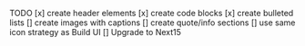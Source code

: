 TODO
[x] create header elements
[x] create code blocks
[x] create bulleted lists
[] create images with captions
[] create quote/info sections
[] use same icon strategy as Build UI
[] Upgrade to Next15
